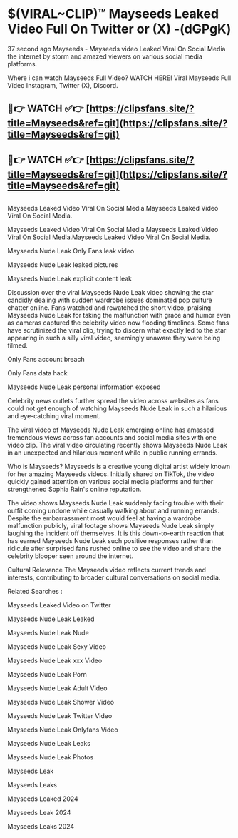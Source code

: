# $(VIRAL~CLIP)™ Mayseeds Leaked Video Full On Twitter or (X) -(dGPgK)
37 second ago Mayseeds - Mayseeds video Leaked Viral On Social Media the internet by storm and amazed viewers on various social media platforms.

Where i can watch Mayseeds Full Video? WATCH HERE! Viral Mayseeds Full Video Instagram, Twitter (X), Discord.

## 🔴👉 WATCH ✅👉 [https://clipsfans.site/?title=Mayseeds&ref=git](https://clipsfans.site/?title=Mayseeds&ref=git)
## 🔴👉 WATCH ✅👉 [https://clipsfans.site/?title=Mayseeds&ref=git](https://clipsfans.site/?title=Mayseeds&ref=git)
##
Mayseeds Leaked Video Viral On Social Media.Mayseeds Leaked Video Viral On Social Media.

Mayseeds Leaked Video Viral On Social Media.Mayseeds Leaked Video Viral On Social Media.Mayseeds Leaked Video Viral On Social Media.

Mayseeds Nude Leak Only Fans leak video

Mayseeds Nude Leak leaked pictures

Mayseeds Nude Leak explicit content leak

Discussion over the viral Mayseeds Nude Leak video showing the star candidly dealing with sudden wardrobe issues dominated pop culture chatter online. Fans watched and rewatched the short video, praising Mayseeds Nude Leak for taking the malfunction with grace and humor even as cameras captured the celebrity video now flooding timelines. Some fans have scrutinized the viral clip, trying to discern what exactly led to the star appearing in such a silly viral video, seemingly unaware they were being filmed.


Only Fans account breach

Only Fans data hack

Mayseeds Nude Leak personal information exposed

Celebrity news outlets further spread the video across websites as fans could not get enough of watching Mayseeds Nude Leak in such a hilarious and eye-catching viral moment.


The viral video of Mayseeds Nude Leak emerging online has amassed tremendous views across fan accounts and social media sites with one video clip. The viral video circulating recently shows Mayseeds Nude Leak in an unexpected and hilarious moment while in public running errands.


Who is Mayseeds? Mayseeds is a creative young digital artist widely known for her amazing Mayseeds videos. Initially shared on TikTok, the video quickly gained attention on various social media platforms and further strengthened Sophia Rain's online reputation.

The video shows Mayseeds Nude Leak suddenly facing trouble with their outfit coming undone while casually walking about and running errands. Despite the embarrassment most would feel at having a wardrobe malfunction publicly, viral footage shows Mayseeds Nude Leak simply laughing the incident off themselves. It is this down-to-earth reaction that has earned Mayseeds Nude Leak such positive responses rather than ridicule after surprised fans rushed online to see the video and share the celebrity blooper seen around the internet.

Cultural Relevance The Mayseeds video reflects current trends and interests, contributing to broader cultural conversations on social media.

Related Searches :

Mayseeds Leaked Video on Twitter

Mayseeds Nude Leak Leaked

Mayseeds Nude Leak Nude

Mayseeds Nude Leak Sexy Video

Mayseeds Nude Leak xxx Video

Mayseeds Nude Leak Porn

Mayseeds Nude Leak Adult Video

Mayseeds Nude Leak Shower Video

Mayseeds Nude Leak Twitter Video

Mayseeds Nude Leak Onlyfans Video

Mayseeds Nude Leak Leaks

Mayseeds Nude Leak Photos

Mayseeds Leak

Mayseeds Leaks

Mayseeds Leaked 2024

Mayseeds Leak 2024

Mayseeds Leaks 2024
